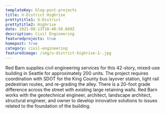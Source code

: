 ```yaml
---
templateKey: blog-post-projects
title: U-District Highrise
prettytitle1: U-District
prettytitle2: Highrise
date: 2021-08-13T18:40:50.049Z
description: Civil Engineering
featuredprojects: true
homepost: true
category: civil-engineering
featuredimage: /img/u-district-highrise-1-.jpg
---
```

Red Barn supplies civil engineering services for this 42-story, mixed-use building in Seattle for approximately 200 units.  The project requires coordination with SDOT for the King County bus layover station, light rail pedestrian routes, and re-grading the alley. There is a 20-foot grade difference across the street with existing large retaining walls. Red Barn works with the geotechnical engineer, architect, landscape architect, structural engineer, and owner to develop innovative solutions to issues related to the foundation of the building.